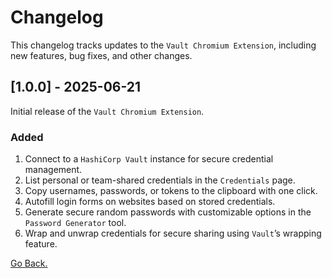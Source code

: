 # Changelog

This changelog tracks updates to the `Vault Chromium Extension`, including new features, bug fixes, and other changes.

## [1.0.0] - 2025-06-21

Initial release of the `Vault Chromium Extension`.

### Added

1. Connect to a `HashiCorp Vault` instance for secure credential management.
1. List personal or team-shared credentials in the `Credentials` page.
1. Copy usernames, passwords, or tokens to the clipboard with one click.
1. Autofill login forms on websites based on stored credentials.
1. Generate secure random passwords with customizable options in the `Password Generator` tool.
1. Wrap and unwrap credentials for secure sharing using `Vault`’s wrapping feature.

[Go Back.](../README.md)
